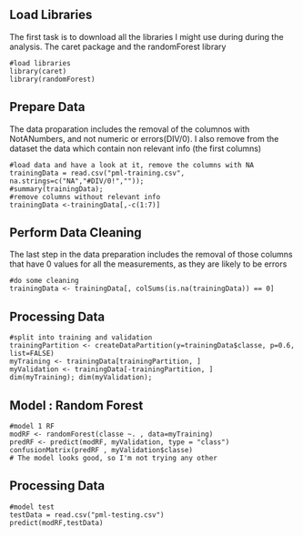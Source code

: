 
## Load Libraries
The first task is to download all the libraries I might use during during the analysis. The caret package and the randomForest library
```
#load libraries
library(caret)
library(randomForest)
```

## Prepare Data
The data proparation includes the removal of the columnos with NotANumbers, and not numeric or errors(DIV/0). I also remove from the dataset the data which contain non relevant info (the first columns)
```{r cache = TRUE, message=FALSE}
#load data and have a look at it, remove the columns with NA
trainingData = read.csv("pml-training.csv", na.strings=c("NA","#DIV/0!","")); 
#summary(trainingData);
#remove columns without relevant info
trainingData <-trainingData[,-c(1:7)]

```
## Perform Data Cleaning
The last step in the data preparation includes the removal of those columns that have 0 values for all the measurements, as they are likely to be errors
```{r cache = TRUE, message=FALSE}
#do some cleaning
trainingData <- trainingData[, colSums(is.na(trainingData)) == 0]

```
## Processing Data
```{r cache = TRUE, message=FALSE}
#split into training and validation
trainingPartition <- createDataPartition(y=trainingData$classe, p=0.6, list=FALSE)
myTraining <- trainingData[trainingPartition, ]
myValidation <- trainingData[-trainingPartition, ]
dim(myTraining); dim(myValidation);

```
## Model : Random Forest
```{r cache = TRUE, message=FALSE}
#model 1 RF
modRF <- randomForest(classe ~. , data=myTraining)
predRF <- predict(modRF, myValidation, type = "class")
confusionMatrix(predRF , myValidation$classe)
# The model looks good, so I'm not trying any other

```
## Processing Data
```{r cache = TRUE, message=FALSE}
#model test
testData = read.csv("pml-testing.csv")
predict(modRF,testData)

```
